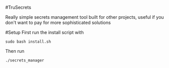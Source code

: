 #TruSecrets

Really simple secrets management tool built for other projects, useful if you don't want to pay for more sophisticated solutions

#Setup
First run the install script with
```
sudo bash install.sh
```

Then run
```
./secrets_manager
```
